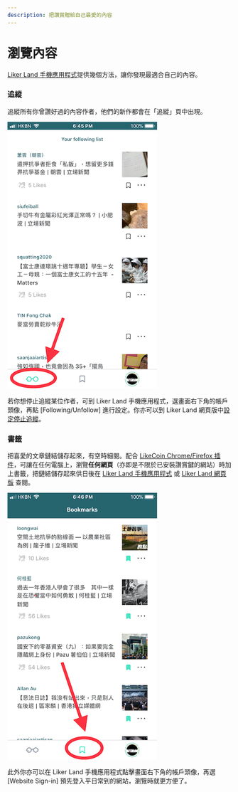 ```yaml
---
description: 把讚賞贈給自己最愛的內容
---
```


# 瀏覽內容

[Liker Land 手機應用程式](https://docs.like.co/v/zh/user-guide/liker-land/liker-land-mobile-app)提供幾個方法，讓你發現最適合自己的內容。

### 追縱

追縱所有你曾讚好過的內容作者，他們的新作都會在「追縱」頁中出現。

![&#x8FFD;&#x7E31;&#x529F;&#x80FD;](../../.gitbook/assets/img_0815.jpg)

若你想停止追縱某位作者，可到 Liker Land 手機應用程式，選畫面右下角的帳戶頭像，再點 \[Following/Unfollow\] 進行設定。你亦可以到 Liker Land 網頁版中[設定停止追縱](https://docs.like.co/v/zh/user-guide/liker-land/liker-land-web#xuan-xiang-san-she-ding)。

### 書籤

把喜愛的文章鏈結儲存起來，有空時細閱。配合 [LikeCoin Chrome/Firefox 插件](https://docs.like.co/v/zh/user-guide/likecoin-plugin/liker-land-browser-extension)，可讓在任何電腦上，瀏覽**任何網頁**（亦即是不限於已安裝讚賞鍵的網站）時加上書籤，把鏈結儲存起來供日後在 [Liker Land 手機應用程式](https://docs.like.co/v/zh/user-guide/liker-land/liker-land-mobile-app) 或 [Liker Land 網頁版](https://docs.like.co/v/zh/user-guide/liker-land/liker-land-web) 查閱。

![](../../.gitbook/assets/img_0816.jpg)

此外你亦可以在 Liker Land 手機應用程式點擊畫面右下角的帳戶頭像，再選 \[Website Sign-in\] 預先登入平日常到的網站，瀏覽時就更方便了。

